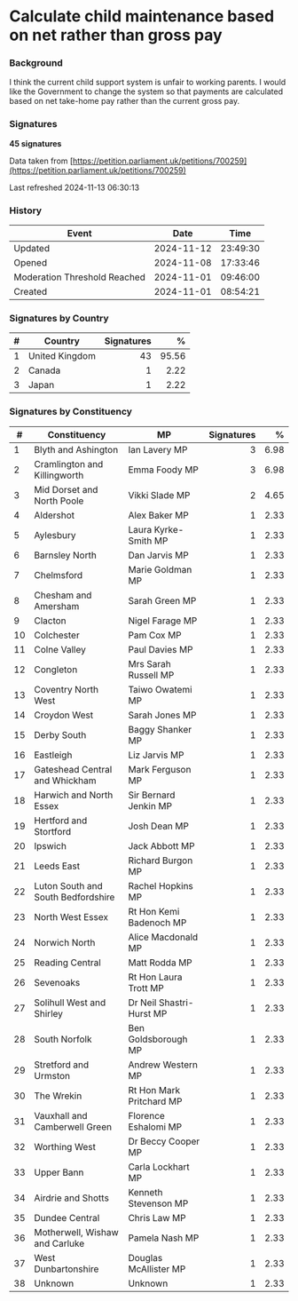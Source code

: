 # Calculate child maintenance based on net rather than gross pay

### Background

I think the current child support system is unfair to working parents. I would like the Government to change the system so that payments are calculated based on net take-home pay rather than the current gross pay. 

### Signatures

**45 signatures**

Data taken from [https://petition.parliament.uk/petitions/700259](https://petition.parliament.uk/petitions/700259)

Last refreshed 2024-11-13 06:30:13

### History

| Event | Date | Time |
| - | - | - |
| Updated | 2024-11-12 | 23:49:30 |
| Opened | 2024-11-08 | 17:33:46 |
| Moderation Threshold Reached | 2024-11-01 | 09:46:00 |
| Created | 2024-11-01 | 08:54:21 |

### Signatures by Country

| # | Country | Signatures | % |
| - | - | -: | -: |
| 1 | United Kingdom | 43 | 95.56 |
| 2 | Canada | 1 | 2.22 |
| 3 | Japan | 1 | 2.22 |

### Signatures by Constituency

| # | Constituency | MP | Signatures | % |
| - | - | - | -: | -: |
| 1 | Blyth and Ashington | Ian Lavery MP | 3 | 6.98 |
| 2 | Cramlington and Killingworth | Emma Foody MP | 3 | 6.98 |
| 3 | Mid Dorset and North Poole | Vikki Slade MP | 2 | 4.65 |
| 4 | Aldershot | Alex Baker MP | 1 | 2.33 |
| 5 | Aylesbury | Laura Kyrke-Smith MP | 1 | 2.33 |
| 6 | Barnsley North | Dan Jarvis MP | 1 | 2.33 |
| 7 | Chelmsford | Marie Goldman MP | 1 | 2.33 |
| 8 | Chesham and Amersham | Sarah Green MP | 1 | 2.33 |
| 9 | Clacton | Nigel Farage MP | 1 | 2.33 |
| 10 | Colchester | Pam Cox MP | 1 | 2.33 |
| 11 | Colne Valley | Paul Davies MP | 1 | 2.33 |
| 12 | Congleton | Mrs Sarah Russell MP | 1 | 2.33 |
| 13 | Coventry North West | Taiwo Owatemi MP | 1 | 2.33 |
| 14 | Croydon West | Sarah Jones MP | 1 | 2.33 |
| 15 | Derby South | Baggy Shanker MP | 1 | 2.33 |
| 16 | Eastleigh | Liz Jarvis MP | 1 | 2.33 |
| 17 | Gateshead Central and Whickham | Mark Ferguson MP | 1 | 2.33 |
| 18 | Harwich and North Essex | Sir Bernard Jenkin MP | 1 | 2.33 |
| 19 | Hertford and Stortford | Josh Dean MP | 1 | 2.33 |
| 20 | Ipswich | Jack Abbott MP | 1 | 2.33 |
| 21 | Leeds East | Richard Burgon MP | 1 | 2.33 |
| 22 | Luton South and South Bedfordshire | Rachel Hopkins MP | 1 | 2.33 |
| 23 | North West Essex | Rt Hon Kemi Badenoch MP | 1 | 2.33 |
| 24 | Norwich North | Alice Macdonald MP | 1 | 2.33 |
| 25 | Reading Central | Matt Rodda MP | 1 | 2.33 |
| 26 | Sevenoaks | Rt Hon Laura Trott MP | 1 | 2.33 |
| 27 | Solihull West and Shirley | Dr Neil Shastri-Hurst MP | 1 | 2.33 |
| 28 | South Norfolk | Ben Goldsborough MP | 1 | 2.33 |
| 29 | Stretford and Urmston | Andrew Western MP | 1 | 2.33 |
| 30 | The Wrekin | Rt Hon Mark Pritchard MP | 1 | 2.33 |
| 31 | Vauxhall and Camberwell Green | Florence Eshalomi MP | 1 | 2.33 |
| 32 | Worthing West | Dr Beccy Cooper MP | 1 | 2.33 |
| 33 | Upper Bann | Carla Lockhart MP | 1 | 2.33 |
| 34 | Airdrie and Shotts | Kenneth Stevenson MP | 1 | 2.33 |
| 35 | Dundee Central | Chris Law MP | 1 | 2.33 |
| 36 | Motherwell, Wishaw and Carluke | Pamela Nash MP | 1 | 2.33 |
| 37 | West Dunbartonshire | Douglas McAllister MP | 1 | 2.33 |
| 38 | Unknown | Unknown | 1 | 2.33 |
